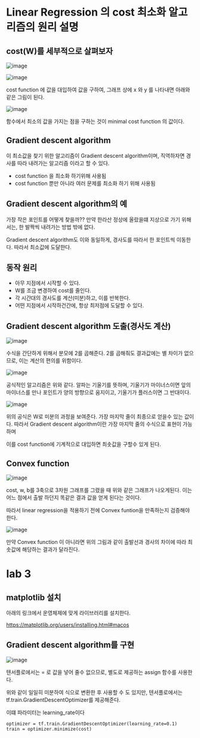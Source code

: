 # Linear Regression 의 cost 최소화 알고리즘의 원리 설명

## cost(W)를 세부적으로 살펴보자

![image](https://user-images.githubusercontent.com/20614643/45330720-c092ac00-b5a1-11e8-846d-98b87b3db0c8.png)

![image](https://user-images.githubusercontent.com/20614643/45330778-149d9080-b5a2-11e8-9fa9-27efc742f13e.png)

cost function 에 값을 대입하여 값을 구하여, 그래프 상에 x 와 y 를 나타내면 아래와 같은 그림이 된다.

![image](https://user-images.githubusercontent.com/20614643/45330852-5f1f0d00-b5a2-11e8-92d0-cfa44413b4e8.png)

함수에서 최소의 값을 가지는 점을 구하는 것이 minimal cost function 의 값이다.

## Gradient descent algorithm

이 최소값을 찾기 위한 알고리즘이 Gradient descent algorithm이며, 직역하자면 경사를 따라 내려가는 알고리즘 이라고 할 수 있다.

- cost function 을 최소화 하기위해 사용됨
- cost function 뿐만 아니라 여러 문제를 최소화 하기 위해 사용됨

## Gradient descent algorithm의 예

가장 작은 포인트를 어떻게 찾을까?? 만약 한라산 정상에 올랐을떄 지상으로 가기 위해서는, 한 발짝씩 내려가는 방법 밖에 없다. 

Gradient descent algorithm도 이와 동일하게, 경사도를 따라서 한 포인트씩 이동한다. 따라서 최소값에 도달한다.

## 동작 원리

- 아무 지점에서 시작할 수 있다.
- W를 조금 변경하여 cost를 줄인다.
- 각 시간대의 경사도를 계산(미분)하고, 이를 반복한다.
- 어떤 지점에서 시작하건간에, 항상 최저점에 도달할 수 있다.

## Gradient descent algorithm 도출(경사도 계산)

![image](https://user-images.githubusercontent.com/20614643/45331024-5f6bd800-b5a3-11e8-8fa1-dde1f4856f1a.png)

수식을 간단하게 위해서 분모에 2를 곱해준다. 2를 곱해줘도 결과값에는 별 차이가 없으므로, 이는 계산의 편의를 위함이다.

![image](https://user-images.githubusercontent.com/20614643/45331042-7f030080-b5a3-11e8-9732-3fd7312225c6.png)

공식적인 알고리즘은 위와 같다. 알파는 기울기를 뜻하며, 기울기가 마이너스이면 앞의 마이너스를 만나 포인트가 양의 방향으로 움지이고, 기울기가 플러스이면 그 반대이다.

![image](https://user-images.githubusercontent.com/20614643/45331302-e0779f00-b5a4-11e8-8fd3-992b0056be7b.png)

위의 공식은 W로 미분의 과정을 보여준다. 가장 마지막 줄이 최종으로 얻을수 있는 값이다. 따라서 Gradient descent algorithm이란 가장 마지막 줄의 수식으로 표현이 가능하며

이를 cost function에 기계적으로 대입하면 최솟값을 구할수 있게 된다.

## Convex function

![image](https://user-images.githubusercontent.com/20614643/45331405-74496b00-b5a5-11e8-9dd7-98f1072952fc.png)

cost, w, b를 3축으로 3차원 그래프를 그렸을 때 위와 같은 그래프가 나오게된다. 이는 어느 점에서 출발 하던지 똑같은 결과 값을 얻게 된다는 것이다.

따라서 linear regression을 적용하기 전에 Convex funtion을 만족하는지 검증해야한다.

![image](https://user-images.githubusercontent.com/20614643/45331446-ae1a7180-b5a5-11e8-9e0b-a196fa93afcf.png)

만약 Convex function 이 아니라면 위의 그림과 같이 출발선과 경사의 차이에 따라 최솟값에 해당하는 결과가 달라진다.


# lab 3

## matplotlib 설치

아래의 링크에서 운영체제에 맞게 라이브러리를 설치한다.

https://matplotlib.org/users/installing.html#macos

## Gradient descent algorithm를 구현

![image](https://user-images.githubusercontent.com/20614643/45331887-4ade0e80-b5a8-11e8-9313-9f9a141e28be.png)

텐서플로에서는 = 로 값을 넣어 줄수 없으므로, 별도로 제공하는 assign 함수를 사용한다.

위와 같이 일일히 미분하여 식으로 변환한 후 사용할 수 도 있지만, 텐서플로에서는 tf.train.GradientDescentOptimizer를 제공해준다.

이떄 파라미터는 learning_rate이다

```
optimizer = tf.train.GradientDescentOptimizer(learning_rate=0.1)
train = optimizer.minimize(cost)
```